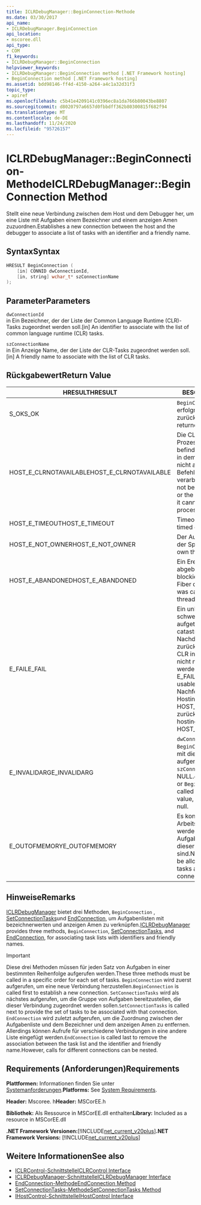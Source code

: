 ```yaml
---
title: ICLRDebugManager::BeginConnection-Methode
ms.date: 03/30/2017
api_name:
- ICLRDebugManager.BeginConnection
api_location:
- mscoree.dll
api_type:
- COM
f1_keywords:
- ICLRDebugManager::BeginConnection
helpviewer_keywords:
- ICLRDebugManager::BeginConnection method [.NET Framework hosting]
- BeginConnection method [.NET Framework hosting]
ms.assetid: bdd98146-ff4d-4150-a264-a4c1a32d31f3
topic_type:
- apiref
ms.openlocfilehash: c5b41e4209141c0396ec8a1da766b80043be8807
ms.sourcegitcommit: d8020797a6657d0fbbdff362b80300815f682f94
ms.translationtype: MT
ms.contentlocale: de-DE
ms.lasthandoff: 11/24/2020
ms.locfileid: "95726157"
---
```

# <a name="iclrdebugmanagerbeginconnection-method"></a><span data-ttu-id="08f1f-102">ICLRDebugManager::BeginConnection-Methode</span><span class="sxs-lookup"><span data-stu-id="08f1f-102">ICLRDebugManager::BeginConnection Method</span></span>

<span data-ttu-id="08f1f-103">Stellt eine neue Verbindung zwischen dem Host und dem Debugger her, um eine Liste mit Aufgaben einem Bezeichner und einem anzeigen Amen zuzuordnen.</span><span class="sxs-lookup"><span data-stu-id="08f1f-103">Establishes a new connection between the host and the debugger to associate a list of tasks with an identifier and a friendly name.</span></span>  
  
## <a name="syntax"></a><span data-ttu-id="08f1f-104">Syntax</span><span class="sxs-lookup"><span data-stu-id="08f1f-104">Syntax</span></span>  
  
```cpp  
HRESULT BeginConnection (  
    [in] CONNID dwConnectionId,  
    [in, string] wchar_t* szConnectionName  
);  
```  
  
## <a name="parameters"></a><span data-ttu-id="08f1f-105">Parameter</span><span class="sxs-lookup"><span data-stu-id="08f1f-105">Parameters</span></span>  

 `dwConnectionId`  
 <span data-ttu-id="08f1f-106">in Ein Bezeichner, der der Liste der Common Language Runtime (CLR)-Tasks zugeordnet werden soll.</span><span class="sxs-lookup"><span data-stu-id="08f1f-106">[in] An identifier to associate with the list of common language runtime (CLR) tasks.</span></span>  
  
 `szConnectionName`  
 <span data-ttu-id="08f1f-107">in Ein Anzeige Name, der der Liste der CLR-Tasks zugeordnet werden soll.</span><span class="sxs-lookup"><span data-stu-id="08f1f-107">[in] A friendly name to associate with the list of CLR tasks.</span></span>  
  
## <a name="return-value"></a><span data-ttu-id="08f1f-108">Rückgabewert</span><span class="sxs-lookup"><span data-stu-id="08f1f-108">Return Value</span></span>  
  
|<span data-ttu-id="08f1f-109">HRESULT</span><span class="sxs-lookup"><span data-stu-id="08f1f-109">HRESULT</span></span>|<span data-ttu-id="08f1f-110">BESCHREIBUNG</span><span class="sxs-lookup"><span data-stu-id="08f1f-110">Description</span></span>|  
|-------------|-----------------|  
|<span data-ttu-id="08f1f-111">S_OK</span><span class="sxs-lookup"><span data-stu-id="08f1f-111">S_OK</span></span>|<span data-ttu-id="08f1f-112">`BeginConnection` wurde erfolgreich zurückgegeben.</span><span class="sxs-lookup"><span data-stu-id="08f1f-112">`BeginConnection` returned successfully.</span></span>|  
|<span data-ttu-id="08f1f-113">HOST_E_CLRNOTAVAILABLE</span><span class="sxs-lookup"><span data-stu-id="08f1f-113">HOST_E_CLRNOTAVAILABLE</span></span>|<span data-ttu-id="08f1f-114">Die CLR wurde nicht in einen Prozess geladen, oder die CLR befindet sich in einem Zustand, in dem Sie verwalteten Code nicht ausführen oder den-Befehl nicht erfolgreich verarbeiten kann.</span><span class="sxs-lookup"><span data-stu-id="08f1f-114">The CLR has not been loaded into a process, or the CLR is in a state in which it cannot run managed code or process the call successfully.</span></span>|  
|<span data-ttu-id="08f1f-115">HOST_E_TIMEOUT</span><span class="sxs-lookup"><span data-stu-id="08f1f-115">HOST_E_TIMEOUT</span></span>|<span data-ttu-id="08f1f-116">Timeout des Aufrufes.</span><span class="sxs-lookup"><span data-stu-id="08f1f-116">The call timed out.</span></span>|  
|<span data-ttu-id="08f1f-117">HOST_E_NOT_OWNER</span><span class="sxs-lookup"><span data-stu-id="08f1f-117">HOST_E_NOT_OWNER</span></span>|<span data-ttu-id="08f1f-118">Der Aufrufer ist nicht Besitzer der Sperre.</span><span class="sxs-lookup"><span data-stu-id="08f1f-118">The caller does not own the lock.</span></span>|  
|<span data-ttu-id="08f1f-119">HOST_E_ABANDONED</span><span class="sxs-lookup"><span data-stu-id="08f1f-119">HOST_E_ABANDONED</span></span>|<span data-ttu-id="08f1f-120">Ein Ereignis wurde abgebrochen, während ein blockierter Thread oder eine Fiber darauf wartete.</span><span class="sxs-lookup"><span data-stu-id="08f1f-120">An event was canceled while a blocked thread or fiber was waiting on it.</span></span>|  
|<span data-ttu-id="08f1f-121">E_FAIL</span><span class="sxs-lookup"><span data-stu-id="08f1f-121">E_FAIL</span></span>|<span data-ttu-id="08f1f-122">Ein unbekannter schwerwiegender Fehler ist aufgetreten.</span><span class="sxs-lookup"><span data-stu-id="08f1f-122">An unknown catastrophic failure occurred.</span></span> <span data-ttu-id="08f1f-123">Nachdem eine Methode E_FAIL zurückgegeben hat, kann die CLR innerhalb des Prozesses nicht mehr verwendet werden.</span><span class="sxs-lookup"><span data-stu-id="08f1f-123">After a method returns E_FAIL, the CLR is no longer usable within the process.</span></span> <span data-ttu-id="08f1f-124">Nachfolgende Aufrufe von Hostingmethoden geben HOST_E_CLRNOTAVAILABLE zurück.</span><span class="sxs-lookup"><span data-stu-id="08f1f-124">Subsequent calls to hosting methods return HOST_E_CLRNOTAVAILABLE.</span></span>|  
|<span data-ttu-id="08f1f-125">E_INVALIDARG</span><span class="sxs-lookup"><span data-stu-id="08f1f-125">E_INVALIDARG</span></span>|<span data-ttu-id="08f1f-126">`dwConnectionId` war NULL, oder `BeginConnection` wurde bereits mit diesem `dwConnectionId` Wert aufgerufen, oder `szConnectionName` war NULL.</span><span class="sxs-lookup"><span data-stu-id="08f1f-126">`dwConnectionId` was zero, or `BeginConnection` was already called using this `dwConnectionId` value, or `szConnectionName` was null.</span></span>|  
|<span data-ttu-id="08f1f-127">E_OUTOFMEMORY</span><span class="sxs-lookup"><span data-stu-id="08f1f-127">E_OUTOFMEMORY</span></span>|<span data-ttu-id="08f1f-128">Es konnte nicht genügend Arbeitsspeicher zugeordnet werden, um die Liste der Aufgaben zu speichern, die dieser Verbindung zugeordnet sind.</span><span class="sxs-lookup"><span data-stu-id="08f1f-128">Not enough memory could be allocated to hold the list of tasks associated with this connection.</span></span>|  
  
## <a name="remarks"></a><span data-ttu-id="08f1f-129">Hinweise</span><span class="sxs-lookup"><span data-stu-id="08f1f-129">Remarks</span></span>  

 <span data-ttu-id="08f1f-130">[ICLRDebugManager](iclrdebugmanager-interface.md) bietet drei Methoden, `BeginConnection` , [SetConnectionTasks](iclrdebugmanager-setconnectiontasks-method.md)und [EndConnection](iclrdebugmanager-endconnection-method.md), um Aufgabenlisten mit bezeichnerwerten und anzeigen Amen zu verknüpfen.</span><span class="sxs-lookup"><span data-stu-id="08f1f-130">[ICLRDebugManager](iclrdebugmanager-interface.md) provides three methods, `BeginConnection`, [SetConnectionTasks](iclrdebugmanager-setconnectiontasks-method.md), and [EndConnection](iclrdebugmanager-endconnection-method.md), for associating task lists with identifiers and friendly names.</span></span>  
  
> [!IMPORTANT]
> <span data-ttu-id="08f1f-131">Diese drei Methoden müssen für jeden Satz von Aufgaben in einer bestimmten Reihenfolge aufgerufen werden.</span><span class="sxs-lookup"><span data-stu-id="08f1f-131">These three methods must be called in a specific order for each set of tasks.</span></span> <span data-ttu-id="08f1f-132">`BeginConnection` wird zuerst aufgerufen, um eine neue Verbindung herzustellen.</span><span class="sxs-lookup"><span data-stu-id="08f1f-132">`BeginConnection` is called first to establish a new connection.</span></span> <span data-ttu-id="08f1f-133">`SetConnectionTasks` wird als nächstes aufgerufen, um die Gruppe von Aufgaben bereitzustellen, die dieser Verbindung zugeordnet werden sollen.</span><span class="sxs-lookup"><span data-stu-id="08f1f-133">`SetConnectionTasks` is called next to provide the set of tasks to be associated with that connection.</span></span> <span data-ttu-id="08f1f-134">`EndConnection` wird zuletzt aufgerufen, um die Zuordnung zwischen der Aufgabenliste und dem Bezeichner und dem anzeigen Amen zu entfernen. Allerdings können Aufrufe für verschiedene Verbindungen in eine andere Liste eingefügt werden.</span><span class="sxs-lookup"><span data-stu-id="08f1f-134">`EndConnection` is called last to remove the association between the task list and the identifier and friendly name.However, calls for different connections can be nested.</span></span>  
  
## <a name="requirements"></a><span data-ttu-id="08f1f-135">Requirements (Anforderungen)</span><span class="sxs-lookup"><span data-stu-id="08f1f-135">Requirements</span></span>  

 <span data-ttu-id="08f1f-136">**Plattformen:** Informationen finden Sie unter [Systemanforderungen](../../get-started/system-requirements.md).</span><span class="sxs-lookup"><span data-stu-id="08f1f-136">**Platforms:** See [System Requirements](../../get-started/system-requirements.md).</span></span>  
  
 <span data-ttu-id="08f1f-137">**Header:** Mscoree. h</span><span class="sxs-lookup"><span data-stu-id="08f1f-137">**Header:** MSCorEE.h</span></span>  
  
 <span data-ttu-id="08f1f-138">**Bibliothek:** Als Ressource in MSCorEE.dll enthalten</span><span class="sxs-lookup"><span data-stu-id="08f1f-138">**Library:** Included as a resource in MSCorEE.dll</span></span>  
  
 <span data-ttu-id="08f1f-139">**.NET Framework Versionen:**[!INCLUDE[net_current_v20plus](../../../../includes/net-current-v20plus-md.md)]</span><span class="sxs-lookup"><span data-stu-id="08f1f-139">**.NET Framework Versions:** [!INCLUDE[net_current_v20plus](../../../../includes/net-current-v20plus-md.md)]</span></span>  
  
## <a name="see-also"></a><span data-ttu-id="08f1f-140">Weitere Informationen</span><span class="sxs-lookup"><span data-stu-id="08f1f-140">See also</span></span>

- [<span data-ttu-id="08f1f-141">ICLRControl-Schnittstelle</span><span class="sxs-lookup"><span data-stu-id="08f1f-141">ICLRControl Interface</span></span>](iclrcontrol-interface.md)
- [<span data-ttu-id="08f1f-142">ICLRDebugManager-Schnittstelle</span><span class="sxs-lookup"><span data-stu-id="08f1f-142">ICLRDebugManager Interface</span></span>](iclrdebugmanager-interface.md)
- [<span data-ttu-id="08f1f-143">EndConnection-Methode</span><span class="sxs-lookup"><span data-stu-id="08f1f-143">EndConnection Method</span></span>](iclrdebugmanager-endconnection-method.md)
- [<span data-ttu-id="08f1f-144">SetConnectionTasks-Methode</span><span class="sxs-lookup"><span data-stu-id="08f1f-144">SetConnectionTasks Method</span></span>](iclrdebugmanager-setconnectiontasks-method.md)
- [<span data-ttu-id="08f1f-145">IHostControl-Schnittstelle</span><span class="sxs-lookup"><span data-stu-id="08f1f-145">IHostControl Interface</span></span>](ihostcontrol-interface.md)

